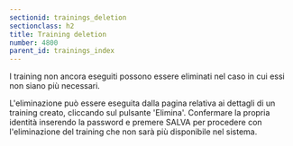 ```yaml
---
sectionid: trainings_deletion
sectionclass: h2
title: Training deletion
number: 4800
parent_id: trainings_index
---
```

I training non ancora eseguiti possono essere eliminati nel caso in cui essi non siano più necessari.

L'eliminazione può essere eseguita dalla pagina relativa ai dettagli di un training creato, cliccando sul pulsante 'Elimina'.
Confermare la propria identità inserendo la password e premere SALVA per procedere con l'eliminazione del training che non sarà più disponibile nel sistema. 
